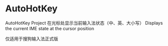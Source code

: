 # AutoHotKey
AutoHotKey Project
在光标处显示当前输入法状态（中、英、大小写）
Displays the current IME state at the cursor position

仅适用于搜狗输入法正式版
